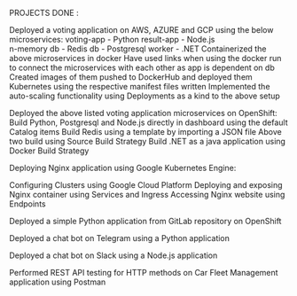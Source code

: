 PROJECTS DONE :

Deployed a voting application on AWS, AZURE and GCP using the below microservices:
voting-app - Python                    result-app - Node.js                                                                       
n-memory db - Redis                 db - Postgresql
                        worker - .NET
Containerized the above microservices in docker 
Have used links when using the docker run to connect the microservices with each other as app is dependent on db
Created images of them pushed to DockerHub and deployed them Kubernetes using the respective manifest files written
Implemented the auto-scaling functionality using Deployments as a kind to the above setup  

Deployed the above listed voting application microservices on OpenShift:
Build Python, Postgresql and  Node.js directly in dashboard using the default Catalog items
Build Redis using a template by importing a JSON file 
Above two build using Source Build Strategy
Build .NET as a java application using Docker Build Strategy

Deploying Nginx application using Google Kubernetes Engine:

Configuring Clusters using Google Cloud Platform
Deploying and exposing Nginx container using Services and Ingress
Accessing Nginx website using Endpoints

Deployed a simple Python application from GitLab repository on OpenShift

Deployed a chat bot on Telegram using a Python application

Deployed a chat bot on Slack using a Node.js application

Performed REST API testing for HTTP methods on Car Fleet Management application using Postman



